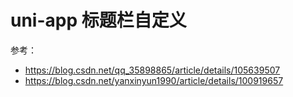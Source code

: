 # uni-app 标题栏自定义

参考： 
- https://blog.csdn.net/qq_35898865/article/details/105639507
- https://blog.csdn.net/yanxinyun1990/article/details/100919657

